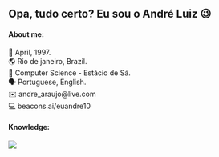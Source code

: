 ## Opa, tudo certo? Eu sou o André Luiz 😉
<h4>About me:</h4>
📌 April, 1997. <br>
🌎 Rio de janeiro, Brazil. <br>
🏫 Computer Science - Estácio de Sá. <br>
🗣️ Portuguese, English. <br>
✉️ andre_araujo@live.com <br>
💻 beacons.ai/euandre10 <br>

<h4>Knowledge:</h4>
<img src="https://skillicons.dev/icons?i=c,cpp,java,python,vscode,arduino&perline=4" />
